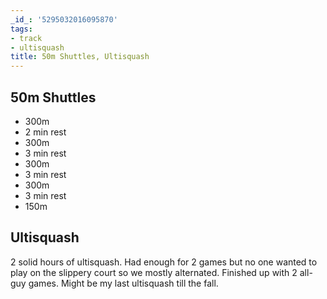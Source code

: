 ```yaml
---
_id_: '5295032016095870'
tags:
- track
- ultisquash
title: 50m Shuttles, Ultisquash
---
```


## 50m Shuttles

- 300m
- 2 min rest
- 300m
- 3 min rest
- 300m
- 3 min rest
- 300m
- 3 min rest
- 150m

## Ultisquash

2 solid hours of ultisquash. Had enough for 2 games but no one wanted to play on the slippery court so we mostly alternated. Finished up with 2 all-guy games. Might be my last ultisquash till the fall.

